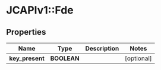 # JCAPIv1::Fde

## Properties
Name | Type | Description | Notes
------------ | ------------- | ------------- | -------------
**key_present** | **BOOLEAN** |  | [optional] 


